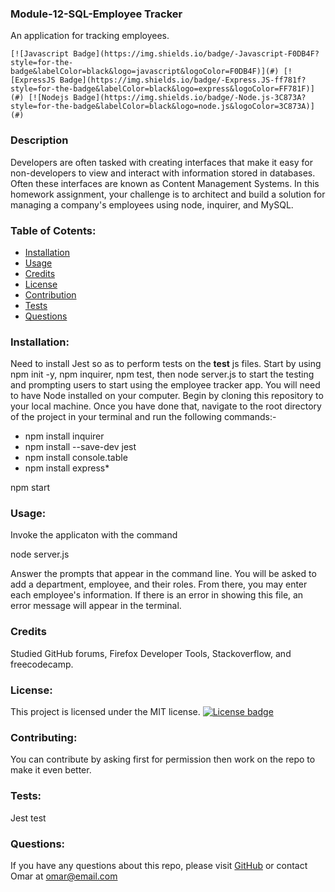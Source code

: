   ### Module-12-SQL-Employee Tracker
  An application for tracking employees.

    [![Javascript Badge](https://img.shields.io/badge/-Javascript-F0DB4F?style=for-the-badge&labelColor=black&logo=javascript&logoColor=F0DB4F)](#) [![ExpressJS Badge](https://img.shields.io/badge/-Express.JS-ff781f?style=for-the-badge&labelColor=black&logo=express&logoColor=FF781F)](#) [![Nodejs Badge](https://img.shields.io/badge/-Node.js-3C873A?style=for-the-badge&labelColor=black&logo=node.js&logoColor=3C873A)](#)


  ### Description
  Developers are often tasked with creating interfaces that make it easy for non-developers to view and interact with information stored in databases. Often these interfaces are known as Content Management Systems. In this homework assignment, your challenge is to architect and build a solution for managing a company's employees using node, inquirer, and MySQL.
  
  ### Table of Cotents:
  * [Installation](#installation)
  * [Usage](#usage)
  * [Credits](#credits)
  * [License](#license)
  * [Contribution](#contribution)
  * [Tests](#tests)
  * [Questions](#questions)

  ### Installation:
  Need to install Jest so as to perform tests on the __test__ js files. Start by using npm init -y, npm inquirer, npm test, then node server.js to start the testing and prompting users to start using the employee tracker app.
  You will need to have Node installed on your computer. Begin by cloning this repository to your local machine. Once you have done that, navigate to the root directory of the project in your terminal and run the following commands:-

  <!-- install dependencies -->

  * npm install inquirer
  * npm install --save-dev jest
  * npm install console.table
  * npm install express*

  <!-- start app -->

  npm start       <!-- node index will also work -->

  ### Usage:
  Invoke the applicaton with the command

  node server.js

  Answer the prompts that appear in the command line. You will be asked to add a department, employee, and their roles. From there, you may enter each employee's information. If there is an error in showing this file, an error message will appear in the terminal.

  ### Credits
  Studied GitHub forums, Firefox Developer Tools, Stackoverflow, and freecodecamp.

  ### License:
  This project is licensed under the MIT license.
  [![License badge](https://img.shields.io/badge/license-MIT-<COLOR>.svg)](#license)
  
  ### Contributing:
  You can contribute by asking first for permission then work on the repo to make it even better.

  ### Tests:
  Jest test
  
  ### Questions:
  If you have any questions about this repo, please visit [GitHub](https://github.com/omssma) or contact Omar at omar@email.com

